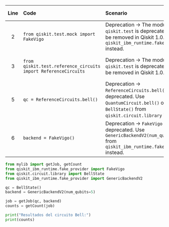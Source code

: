 | Line | Code | Scenario | Scenario Id | Reference | Artifact | Refactoring |
| :--: | :--- | :------- | :---------: | :-------: | :------- | :---------- |
| 2 | `from qiskit.test.mock import FakeVigo` | Deprecation -> The module `qiskit.test` is deprecated and will be removed in Qiskit 1.0.0. Use `qiskit_ibm_runtime.fake_provider` instead. | 77 | ffefd8a9-6b59-421f-82e6-98595536086e | qiskit.test.mock | `from qiskit_ibm_runtime.fake_provider import FakeVigo` |
| 3 | `from qiskit.test.reference_circuits import ReferenceCircuits` | Deprecation -> The module `qiskit.test` is deprecated and will be removed in Qiskit 1.0.0. | 77 | ffefd8a9-6b59-421f-82e6-98595536086e | qiskit.test.reference_circuits | `from qiskit.circuit.library import BellState` |
| 5 | `qc = ReferenceCircuits.bell()` | Deprecation -> `ReferenceCircuits.bell()` is deprecated. Use `QuantumCircuit.bell()` or `BellState()` from `qiskit.circuit.library` instead. | * | internal | ReferenceCircuits.bell() | `from qiskit.circuit.library import BellState; qc = BellState()` |
| 6 | `backend = FakeVigo()` | Deprecation -> `FakeVigo` is deprecated. Use `GenericBackendV2(num_qubits=5)` from `qiskit_ibm_runtime.fake_provider` instead. | 149 | 96533960-c282-41c1-86d8-f9bc7fa809d8 | FakeVigo | `backend = GenericBackendV2(num_qubits=5)` |


```python
from mylib import getJob, getCount
from qiskit_ibm_runtime.fake_provider import FakeVigo
from qiskit.circuit.library import BellState
from qiskit_ibm_runtime.fake_provider import GenericBackendV2

qc = BellState()
backend = GenericBackendV2(num_qubits=5)

job = getJob(qc, backend)
counts = getCount(job)

print("Resultados del circuito Bell:")
print(counts)
```